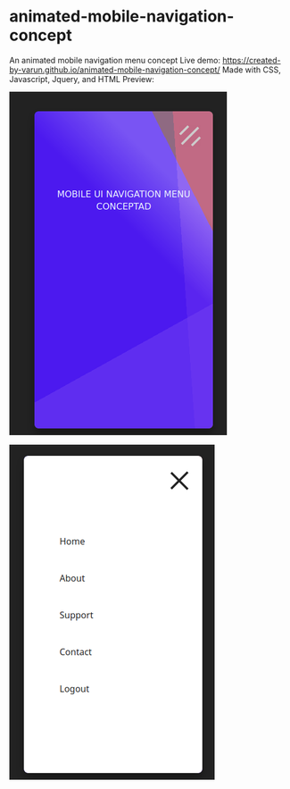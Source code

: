 # animated-mobile-navigation-concept
An animated mobile navigation menu concept
Live demo: https://created-by-varun.github.io/animated-mobile-navigation-concept/
Made with CSS, Javascript, Jquery, and HTML
Preview: 

![image-1](1.png)

![image-2](2.png)
